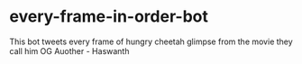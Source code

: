 # every-frame-in-order-bot
This bot tweets every frame of hungry cheetah glimpse from the movie they call him OG
Auother - Haswanth
